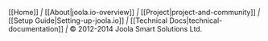 [[Home]] *|* [[About|joola.io-overview]] *|*
[[Project|project-and-community]] *|*
[[Setup Guide|Setting-up-joola.io]] *|*
[[Technical Docs|technical-documentation]] *|* &copy; 2012-2014 Joola Smart Solutions Ltd.
